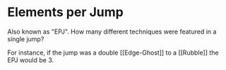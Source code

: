 # Elements per Jump
Also known as "EPJ". How many different techniques were featured in a single jump?

For instance, if the jump was a double [[Edge-Ghost]] to a [[Rubble]] the EPJ would be 3.